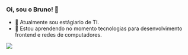 ### Oi, sou o Bruno! 👋

- 🔭 Atualmente sou estágiario de TI.
- 🌱 Estou aprendendo no momento tecnologias para desenvolvimento frontend e redes de computadores.

<div>

<a href="https://www.linkedin.com/in/bruno-santos-098854115" target="_blank"><img src="https://img.shields.io/badge/-LinkedIn-%230077B5?style=for-the-badge&logo=linkedin&logoColor=white" target="_blank"></a> 

</div>
